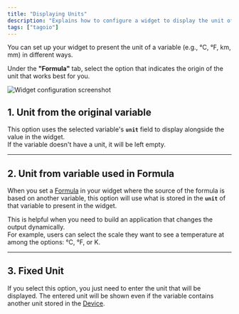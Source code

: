 ```yaml
---
title: "Displaying Units"
description: "Explains how to configure a widget to display the unit of a variable and how to select the unit origin (original variable, variable used in a formula, or a fixed unit)."
tags: ["tagoio"]
---
```

You can set up your widget to present the unit of a variable (e.g., °C, °F, km, mm) in different ways.

Under the **"Formula"** tab, select the option that indicates the origin of the unit that works best for you.

![Widget configuration screenshot](/docs_imagem/tagoio/displaying-units-2.gif)

## 1. Unit from the original variable

This option uses the selected variable's **`unit`** field to display alongside the value in the widget.  
If the variable doesn't have a unit, it will be left empty.

---

## 2. Unit from variable used in Formula

When you set a [Formula](/tagoio/formula) in your widget where the source of the formula is based on another variable, this option will use what is stored in the **`unit`** of that variable to present in the widget.

This is helpful when you need to build an application that changes the output dynamically.  
For example, users can select the scale they want to see a temperature at among the options: °C, °F, or K.

---

## 3. Fixed Unit

If you select this option, you just need to enter the unit that will be displayed. The entered unit will be shown even if the variable contains another unit stored in the [Device](/tagoio/devices/devices).